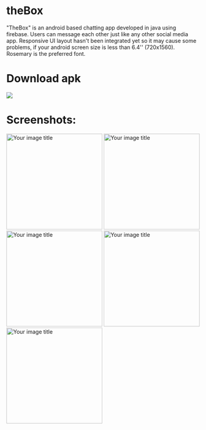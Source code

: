 # theBox
"TheBox" is an android based chatting app developed in java using firebase. Users can message each other just like any other social media app. Responsive UI layout hasn't been integrated yet so it may cause some problems, if your android screen size is less than 6.4'' (720x1560). Rosemary is the preferred font.

# Download apk

<a href="https://github.com/orhanBae/theBox/blob/master/TheBox.apk"><img src="https://github.com/orhanBae/theBox/blob/master/images/iconTheBox.png"></a>
# Screenshots:


<img src="https://github.com/orhanBae/theBox/blob/master/images/1.jpeg" alt="Your image title" width="250" left="50"/>      <img src="https://github.com/orhanBae/theBox/blob/master/images/2.jpeg" alt="Your image title" width="250" />
<img src="https://github.com/orhanBae/theBox/blob/master/images/3.jpeg" alt="Your image title" width="250" />     <img src="https://github.com/orhanBae/theBox/blob/master/images/4.jpeg" alt="Your image title" width="250" />
<img src="https://github.com/orhanBae/theBox/blob/master/images/5.jpeg" alt="Your image title" width="250" />
